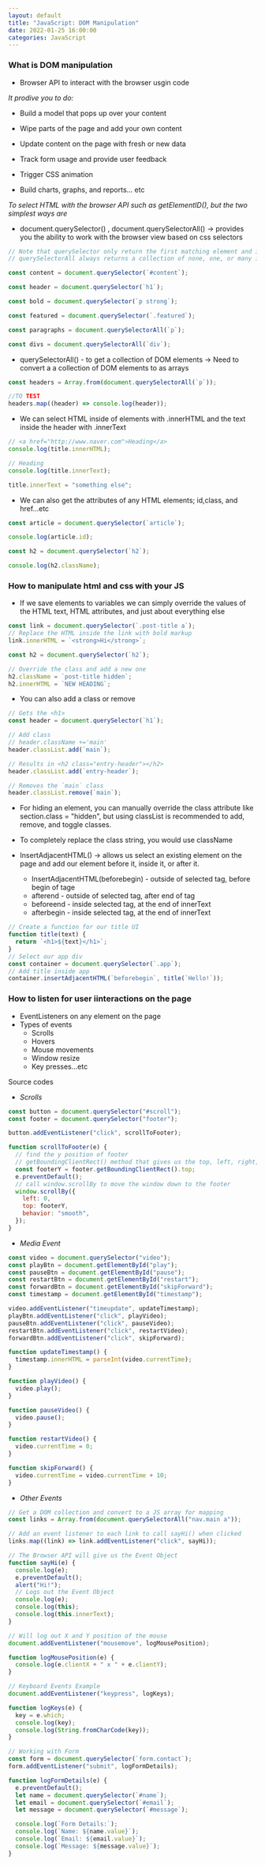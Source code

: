 ```yaml
---
layout: default
title: "JavaScript: DOM Manipulation"
date: 2022-01-25 16:00:00
categories: JavaScript
---
```


### What is DOM manipulation

- Browser API to interact with the browser usgin code

<em>It prodive you to do:</em>

- Build a model that pops up over your content

- Wipe parts of the page and add your own content

- Update content on the page with fresh or new data

- Track form usage and provide user feedback

- Trigger CSS animation

- Build charts, graphs, and reports... etc

<em>To select HTML with the browser API such as getElementID(), but the two simplest ways are</em>

- document.querySelector() , document.querySelectorAll() &rarr; provides you the ability to work with the browser view based on css selectors

```javascript
// Note that querySelector only return the first matching element and ignore others
// querySelectorAll always returns a collection of none, one, or many items

const content = document.querySelector(`#content`);

const header = document.querySelector(`h1`);

const bold = document.querySelector(`p strong`);

const featured = document.querySelector(`.featured`);

const paragraphs = document.querySelectorAll(`p`);

const divs = document.querySelectorAll(`div`);
```

- querySelectorAll() - to get a collection of DOM elements &rarr; Need to convert a a collection of DOM elements to as arrays

```javascript
const headers = Array.from(document.querySelectorAll(`p`));

//TO TEST
headers.map((header) => console.log(header));
```

- We can select HTML inside of elements with .innerHTML and the text inside the header with .innerText

```javascript
// <a href="http://www.naver.com">Heading</a>
console.log(title.innerHTML);

// Heading
console.log(title.innerText);

title.innerText = "something else";
```

- We can also get the attributes of any HTML elements; id,class, and href...etc

```javascript
const article = document.querySelector(`article`);

console.log(article.id);

const h2 = document.querySelector(`h2`);

console.log(h2.className);
```

### How to manipulate html and css with your JS

- If we save elements to variables we can simply override the values of the HTML text, HTML attributes, and just about everything else

```javascript
const link = document.querySelector(`.post-title a`);
// Replace the HTML inside the link with bold markup
link.innerHTML = `<strong>Hi</strong>`;

const h2 = document.querySelector(`h2`);

// Override the class and add a new one
h2.className = `post-title hidden`;
h2.innerHTML = `NEW HEADING`;
```

- You can also add a class or remove

```javascript
// Gets the <h1>
const header = document.querySelector(`h1`);

// Add class
// header.className +='main'
header.classList.add(`main`);

// Results in <h2 class="entry-header"></h2>
header.classList.add(`entry-header`);

// Removes the `main` class
header.classList.remove(`main`);
```

- For hiding an element, you can manually override the class attribute like section.class = "hidden", but using classList is recommended to add, remove, and toggle classes.

- To completely replace the class string, you would use className

- InsertAdjacentHTML() &rarr; allows us select an existing element on the page and add our element before it, inside it, or after it.

  - InsertAdjacentHTML(beforebegin) - outside of selected tag, before begin of tage
  - afterend - outside of selected tag, after end of tag
  - beforeend - inside selected tag, at the end of innerText
  - afterbegin - inside selected tag, at the end of innerText

```javascript
// Create a function for our title UI
function title(text) {
  return `<h1>${text}</h1>`;
}
// Select our app div
const container = document.querySelector(`.app`);
// Add title inside app
container.insertAdjacentHTML(`beforebegin`, title(`Hello!`));
```

### How to listen for user iinteractions on the page

- EventListeners on any element on the page
- Types of events
  - Scrolls
  - Hovers
  - Mouse movements
  - Window resize
  - Key presses...etc

Source codes

- <em>Scrolls</em>

```javascript
const button = document.querySelector("#scroll");
const footer = document.querySelector("footer");

button.addEventListener("click", scrollToFooter);

function scrollToFooter(e) {
  // find the y position of footer
  // getBoundingClientRect() method that gives us the top, left, right, and bottom position of where an element appears in the window
  const footerY = footer.getBoundingClientRect().top;
  e.preventDefault();
  // call window.scrollBy to move the window down to the footer
  window.scrollBy({
    left: 0,
    top: footerY,
    behavior: "smooth",
  });
}
```

- <em>Media Event</em>

```javascript
const video = document.querySelector("video");
const playBtn = document.getElementById("play");
const pauseBtn = document.getElementById("pause");
const restartBtn = document.getElementById("restart");
const forwardBtn = document.getElementById("skipForward");
const timestamp = document.getElementById("timestamp");

video.addEventListener("timeupdate", updateTimestamp);
playBtn.addEventListener("click", playVideo);
pauseBtn.addEventListener("click", pauseVideo);
restartBtn.addEventListener("click", restartVideo);
forwardBtn.addEventListener("click", skipForward);

function updateTimestamp() {
  timestamp.innerHTML = parseInt(video.currentTime);
}

function playVideo() {
  video.play();
}

function pauseVideo() {
  video.pause();
}

function restartVideo() {
  video.currentTime = 0;
}

function skipForward() {
  video.currentTime = video.currentTime + 10;
}
```

- <em>Other Events</em>

```javascript
// Get a DOM collection and convert to a JS array for mapping
const links = Array.from(document.querySelectorAll("nav.main a"));

// Add an event listener to each link to call sayHi() when clicked
links.map((link) => link.addEventListener("click", sayHi));

// The Browser API will give us the Event Object
function sayHi(e) {
  console.log(e);
  e.preventDefault();
  alert("Hi!");
  // Logs out the Event Object
  console.log(e);
  console.log(this);
  console.log(this.innerText);
}

// Will log out X and Y position of the mouse
document.addEventListener("mousemove", logMousePosition);

function logMousePosition(e) {
  console.log(e.clientX + " x " + e.clientY);
}

// Keyboard Events Example
document.addEventListener("keypress", logKeys);

function logKeys(e) {
  key = e.which;
  console.log(key);
  console.log(String.fromCharCode(key));
}

// Working with Form
const form = document.querySelector(`form.contact`);
form.addEventListener("submit", logFormDetails);

function logFormDetails(e) {
  e.preventDefault();
  let name = document.querySelector(`#name`);
  let email = document.querySelector(`#email`);
  let message = document.querySelector(`#message`);

  console.log(`Form Details:`);
  console.log(`Name: ${name.value}`);
  console.log(`Email: ${email.value}`);
  console.log(`Message: ${message.value}`);
}
```
